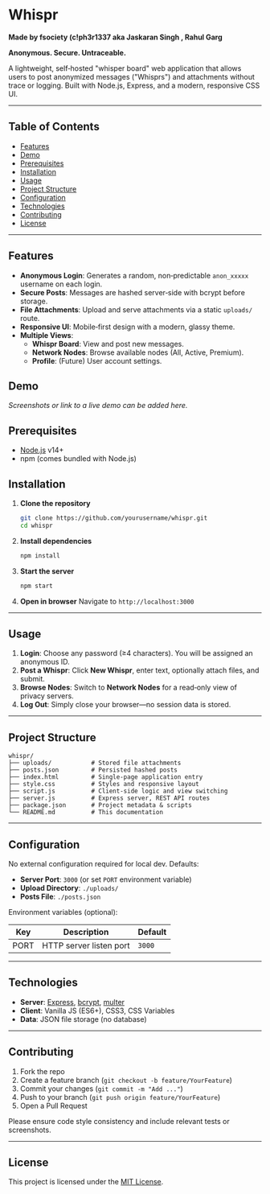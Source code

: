 # Whispr

**Made by fsociety (c!ph3r1337 aka Jaskaran Singh , Rahul Garg**

**Anonymous. Secure. Untraceable.**

A lightweight, self‑hosted "whisper board" web application that allows users to post anonymized messages ("Whisprs") and attachments without trace or logging. Built with Node.js, Express, and a modern, responsive CSS UI.

---

## Table of Contents

- [Features](#features)
- [Demo](#demo)
- [Prerequisites](#prerequisites)
- [Installation](#installation)
- [Usage](#usage)
- [Project Structure](#project-structure)
- [Configuration](#configuration)
- [Technologies](#technologies)
- [Contributing](#contributing)
- [License](#license)

---

## Features

- **Anonymous Login**: Generates a random, non‑predictable `anon_xxxxx` username on each login.
- **Secure Posts**: Messages are hashed server‑side with bcrypt before storage.
- **File Attachments**: Upload and serve attachments via a static `uploads/` route.
- **Responsive UI**: Mobile‑first design with a modern, glassy theme.
- **Multiple Views**:
  - **Whispr Board**: View and post new messages.
  - **Network Nodes**: Browse available nodes (All, Active, Premium).
  - **Profile**: (Future) User account settings.

## Demo

_Screenshots or link to a live demo can be added here._

## Prerequisites

- [Node.js](https://nodejs.org/) v14+  
- npm (comes bundled with Node.js)

## Installation

1. **Clone the repository**
   ```bash
   git clone https://github.com/yourusername/whispr.git
   cd whispr
   ```

2. **Install dependencies**
   ```bash
   npm install
   ```

3. **Start the server**
   ```bash
   npm start
   ```

4. **Open in browser**
   Navigate to `http://localhost:3000`

---

## Usage

1. **Login**: Choose any password (≥4 characters). You will be assigned an anonymous ID.
2. **Post a Whispr**: Click **New Whispr**, enter text, optionally attach files, and submit.
3. **Browse Nodes**: Switch to **Network Nodes** for a read‑only view of privacy servers.
4. **Log Out**: Simply close your browser—no session data is stored.

---

## Project Structure

```
whispr/
├── uploads/           # Stored file attachments
├── posts.json         # Persisted hashed posts
├── index.html         # Single‑page application entry
├── style.css          # Styles and responsive layout
├── script.js          # Client‑side logic and view switching
├── server.js          # Express server, REST API routes
├── package.json       # Project metadata & scripts
└── README.md          # This documentation
```

---

## Configuration

No external configuration required for local dev. Defaults:

- **Server Port**: `3000` (or set `PORT` environment variable)
- **Upload Directory**: `./uploads/`
- **Posts File**: `./posts.json`

Environment variables (optional):

| Key  | Description             | Default  |
| ---- | ----------------------- | -------- |
| PORT | HTTP server listen port | `3000`   |

---

## Technologies

- **Server**: [Express](https://expressjs.com/), [bcrypt](https://www.npmjs.com/package/bcrypt), [multer](https://github.com/expressjs/multer)
- **Client**: Vanilla JS (ES6+), CSS3, CSS Variables
- **Data**: JSON file storage (no database)

---

## Contributing

1. Fork the repo
2. Create a feature branch (`git checkout -b feature/YourFeature`)
3. Commit your changes (`git commit -m "Add ..."`)
4. Push to your branch (`git push origin feature/YourFeature`)
5. Open a Pull Request

Please ensure code style consistency and include relevant tests or screenshots.

---

## License

This project is licensed under the [MIT License](LICENSE).

